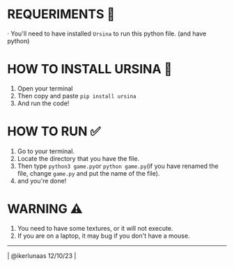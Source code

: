# REQUERIMENTS 🔧
· You'll need to have installed `Ursina` to run this python file.
(and have python)

# HOW TO INSTALL URSINA 📜
1. Open your terminal
2. Then copy and paste `pip install ursina`
3. And run the code!

# HOW TO RUN ✅
1. Go to your terminal.
2. Locate the directory that you have the file.
3. Then type `python3 game.py`or `python game.py`(if you have renamed the file, change `game.py` and put the name of the file).
4. and you're done!

# WARNING ⚠️
1. You need to have some textures, or it will not execute.
2. If you are on a laptop, it may bug if you don't have a mouse.

 ______________________
| @ikerlunaas 12/10/23 |
